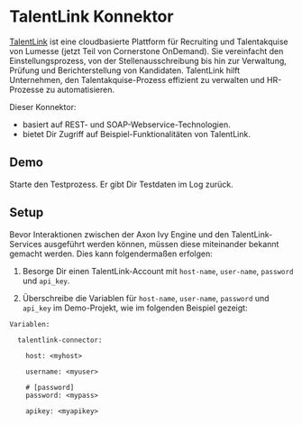 # TalentLink Konnektor

[TalentLink](https://developer.lumesse-talenthub.com/) ist eine cloudbasierte Plattform für Recruiting und Talentakquise von Lumesse (jetzt Teil von Cornerstone OnDemand). Sie vereinfacht den Einstellungsprozess, von der Stellenausschreibung bis hin zur Verwaltung, Prüfung und Berichterstellung von Kandidaten. TalentLink hilft Unternehmen, den Talentakquise-Prozess effizient zu verwalten und HR-Prozesse zu automatisieren.

Dieser Konnektor:

- basiert auf REST- und SOAP-Webservice-Technologien.
- bietet Dir Zugriff auf Beispiel-Funktionalitäten von TalentLink.

## Demo

Starte den Testprozess. Er gibt Dir Testdaten im Log zurück.

## Setup

Bevor Interaktionen zwischen der Axon Ivy Engine und den TalentLink-Services ausgeführt werden können, müssen diese miteinander bekannt gemacht werden. Dies kann folgendermaßen erfolgen:

1. Besorge Dir einen TalentLink-Account mit `host-name`, `user-name`, `password` und `api_key`.

2. Überschreibe die Variablen für `host-name`, `user-name`, `password` und `api_key` im Demo-Projekt, wie im folgenden Beispiel gezeigt:

```
Variablen:
  
  talentlink-connector:
  
    host: <myhost>
    
    username: <myuser>
  
    # [password]
    password: <mypass>
    
    apikey: <myapikey>
```
